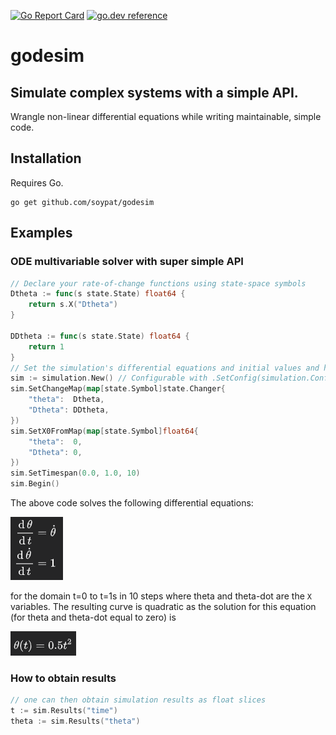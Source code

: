 [![Go Report Card](https://goreportcard.com/badge/github.com/soypat/godesim)](https://goreportcard.com/report/github.com/soypat/godesim)
[![go.dev reference](https://pkg.go.dev/badge/github.com/soypat/godesim)](https://pkg.go.dev/github.com/soypat/godesim)

# godesim

Simulate complex systems with a simple API.
---

Wrangle non-linear differential equations while writing maintainable, simple code.

## Installation

Requires Go.

```console
go get github.com/soypat/godesim
```
## Examples

### ODE multivariable solver with super simple API


```go
// Declare your rate-of-change functions using state-space symbols
Dtheta := func(s state.State) float64 {
	return s.X("Dtheta")
}

DDtheta := func(s state.State) float64 {
    return 1
}
// Set the simulation's differential equations and initial values and hit Begin!
sim := simulation.New() // Configurable with .SetConfig(simulation.Config{...})
sim.SetChangeMap(map[state.Symbol]state.Changer{
    "theta":  Dtheta,
    "Dtheta": DDtheta,
})
sim.SetX0FromMap(map[state.Symbol]float64{
    "theta":  0,
    "Dtheta": 0,
})
sim.SetTimespan(0.0, 1.0, 10)
sim.Begin()
```

The above code solves the following differential equations:

![](_assets/quadratic_eq.png)

for the domain t=0 to t=1s in 10 steps where theta and theta-dot are the `X` variables. The resulting curve is quadratic as the solution for this equation (for theta and theta-dot equal to zero) is

![](_assets/quadratic_eq_sol.png)

### How to obtain results
```go
// one can then obtain simulation results as float slices 
t := sim.Results("time")
theta := sim.Results("theta")
```